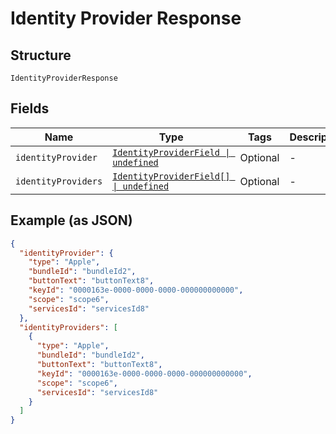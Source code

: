 
# Identity Provider Response

## Structure

`IdentityProviderResponse`

## Fields

| Name | Type | Tags | Description |
|  --- | --- | --- | --- |
| `identityProvider` | [`IdentityProviderField \| undefined`](../../doc/models/containers/identity-provider-field.md) | Optional | - |
| `identityProviders` | [`IdentityProviderField[] \| undefined`](../../doc/models/containers/identity-provider-field.md) | Optional | - |

## Example (as JSON)

```json
{
  "identityProvider": {
    "type": "Apple",
    "bundleId": "bundleId2",
    "buttonText": "buttonText8",
    "keyId": "0000163e-0000-0000-0000-000000000000",
    "scope": "scope6",
    "servicesId": "servicesId8"
  },
  "identityProviders": [
    {
      "type": "Apple",
      "bundleId": "bundleId2",
      "buttonText": "buttonText8",
      "keyId": "0000163e-0000-0000-0000-000000000000",
      "scope": "scope6",
      "servicesId": "servicesId8"
    }
  ]
}
```

